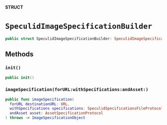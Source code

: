 **STRUCT**

# `SpeculidImageSpecificationBuilder`

```swift
public struct SpeculidImageSpecificationBuilder: SpeculidImageSpecificationBuilderProtocol
```

## Methods
### `init()`

```swift
public init()
```

### `imageSpecification(forURL:withSpecifications:andAsset:)`

```swift
public func imageSpecification(
  forURL destinationURL: URL,
  withSpecifications specifications: SpeculidSpecificationsFileProtocol,
  andAsset asset: AssetSpecificationProtocol
) throws -> ImageSpecificationObject
```
